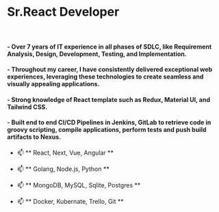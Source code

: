 <h1>Sr.React Developer</h1>
<br />
<h4>
  - Over 7 years of IT experience in all phases of SDLC, like Requirement Analysis, Design, Development, Testing, and Implementation.
</h4>
<h4>
  - Throughout my career, I have consistently delivered exceptional web experiences, leveraging these technologies to create seamless and visually appealing applications.
</h4>
<h4>
  - Strong knowledge of React template such as <b>Redux</b>, <b>Material UI</b>, and <b>Tailwind CSS</b>.
</h4>
<h4>
  - Built end to end CI/CD Pipelines in Jenkins, GitLab to retrieve code in groovy scripting, compile applications, perform tests and push build artifacts to Nexus.
</h4>

- 📫 ** React, Next, Vue, Angular **

- 📫 ** Golang, Node.js, Python **

- 📫 ** MongoDB, MySQL, Sqlite, Postgres **

- 📫 ** Docker, Kubernate, Trello, Git **
